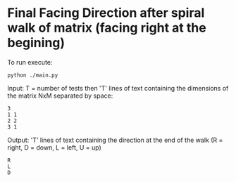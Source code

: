 # Final Facing Direction after spiral walk of matrix (facing right at the begining)
To run execute:

	python ./main.py

Input: T = number of tests
then 'T' lines of text containing the dimensions of the matrix NxM separated by space:

	3
  	1 1
  	2 2
  	3 1
  
Output: 'T' lines of text containing the direction at the end of the walk (R = right, D = down, L = left, U = up)

	R
	L
	D
